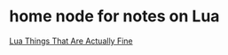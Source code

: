 # home node for notes on Lua

[Lua Things That Are Actually Fine](4ff1d8b4-af19-4ec6-ad58-b806d30cfae6.md)
